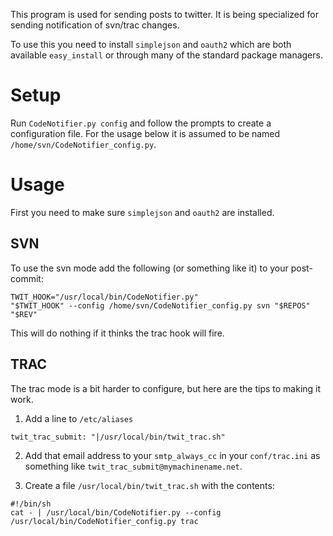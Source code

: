 This program is used for sending posts to twitter. It is being
specialized for sending notification of svn/trac changes.

To use this you need to install `simplejson` and `oauth2` which are
both available `easy_install` or through many of the standard package managers.

Setup
=====
Run `CodeNotifier.py config` and follow the prompts to create a configuration 
file. For the usage below it is assumed to be 
named `/home/svn/CodeNotifier_config.py`.

Usage
=====
First you need to make sure `simplejson` and `oauth2` are installed.

SVN
---
To use the svn mode add the following (or something like it) to your 
post-commit:

<pre><code>TWIT_HOOK="/usr/local/bin/CodeNotifier.py"
"$TWIT_HOOK" --config /home/svn/CodeNotifier_config.py svn "$REPOS" "$REV"
</code></pre>

This will do nothing if it thinks the trac hook will fire.

TRAC
----
The trac mode is a bit harder to configure, but here are the tips to making 
it work.

1. Add a line to `/etc/aliases`

<pre><code>twit_trac_submit: "|/usr/local/bin/twit_trac.sh"
</code></pre>

2. Add that email address to your `smtp_always_cc` in your `conf/trac.ini` as 
something like `twit_trac_submit@mymachinename.net`.

3. Create a file `/usr/local/bin/twit_trac.sh` with the contents:

<pre><code>#!/bin/sh
cat - | /usr/local/bin/CodeNotifier.py --config /usr/local/bin/CodeNotifier_config.py trac
</code></pre>